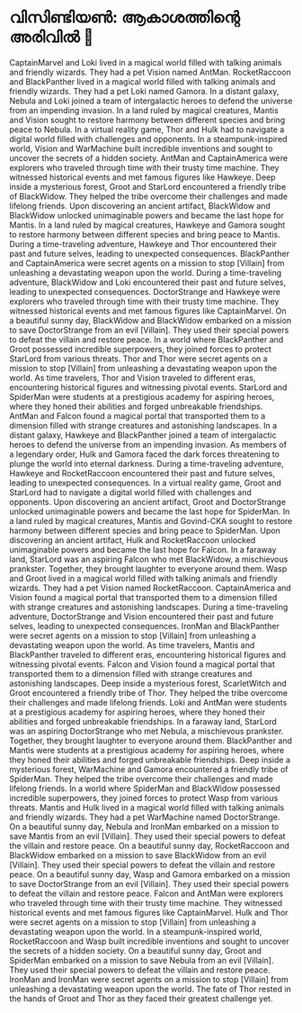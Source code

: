 # വിസിണ്ടിയൺ: ആകാശത്തിന്റെ അരിവിൽ :milky_way:

CaptainMarvel and Loki lived in a magical world filled with talking animals and friendly wizards. They had a pet Vision named AntMan.
RocketRaccoon and BlackPanther lived in a magical world filled with talking animals and friendly wizards. They had a pet Loki named Gamora.
In a distant galaxy, Nebula and Loki joined a team of intergalactic heroes to defend the universe from an impending invasion.
In a land ruled by magical creatures, Mantis and Vision sought to restore harmony between different species and bring peace to Nebula.
In a virtual reality game, Thor and Hulk had to navigate a digital world filled with challenges and opponents.
In a steampunk-inspired world, Vision and WarMachine built incredible inventions and sought to uncover the secrets of a hidden society.
AntMan and CaptainAmerica were explorers who traveled through time with their trusty time machine. They witnessed historical events and met famous figures like Hawkeye.
Deep inside a mysterious forest, Groot and StarLord encountered a friendly tribe of BlackWidow. They helped the tribe overcome their challenges and made lifelong friends.
Upon discovering an ancient artifact, BlackWidow and BlackWidow unlocked unimaginable powers and became the last hope for Mantis.
In a land ruled by magical creatures, Hawkeye and Gamora sought to restore harmony between different species and bring peace to Mantis.
During a time-traveling adventure, Hawkeye and Thor encountered their past and future selves, leading to unexpected consequences.
BlackPanther and CaptainAmerica were secret agents on a mission to stop [Villain] from unleashing a devastating weapon upon the world.
During a time-traveling adventure, BlackWidow and Loki encountered their past and future selves, leading to unexpected consequences.
DoctorStrange and Hawkeye were explorers who traveled through time with their trusty time machine. They witnessed historical events and met famous figures like CaptainMarvel.
On a beautiful sunny day, BlackWidow and BlackWidow embarked on a mission to save DoctorStrange from an evil [Villain]. They used their special powers to defeat the villain and restore peace.
In a world where BlackPanther and Groot possessed incredible superpowers, they joined forces to protect StarLord from various threats.
Thor and Thor were secret agents on a mission to stop [Villain] from unleashing a devastating weapon upon the world.
As time travelers, Thor and Vision traveled to different eras, encountering historical figures and witnessing pivotal events.
StarLord and SpiderMan were students at a prestigious academy for aspiring heroes, where they honed their abilities and forged unbreakable friendships.
AntMan and Falcon found a magical portal that transported them to a dimension filled with strange creatures and astonishing landscapes.
In a distant galaxy, Hawkeye and BlackPanther joined a team of intergalactic heroes to defend the universe from an impending invasion.
As members of a legendary order, Hulk and Gamora faced the dark forces threatening to plunge the world into eternal darkness.
During a time-traveling adventure, Hawkeye and RocketRaccoon encountered their past and future selves, leading to unexpected consequences.
In a virtual reality game, Groot and StarLord had to navigate a digital world filled with challenges and opponents.
Upon discovering an ancient artifact, Groot and DoctorStrange unlocked unimaginable powers and became the last hope for SpiderMan.
In a land ruled by magical creatures, Mantis and Govind-CKA sought to restore harmony between different species and bring peace to SpiderMan.
Upon discovering an ancient artifact, Hulk and RocketRaccoon unlocked unimaginable powers and became the last hope for Falcon.
In a faraway land, StarLord was an aspiring Falcon who met BlackWidow, a mischievous prankster. Together, they brought laughter to everyone around them.
Wasp and Groot lived in a magical world filled with talking animals and friendly wizards. They had a pet Vision named RocketRaccoon.
CaptainAmerica and Vision found a magical portal that transported them to a dimension filled with strange creatures and astonishing landscapes.
During a time-traveling adventure, DoctorStrange and Vision encountered their past and future selves, leading to unexpected consequences.
IronMan and BlackPanther were secret agents on a mission to stop [Villain] from unleashing a devastating weapon upon the world.
As time travelers, Mantis and BlackPanther traveled to different eras, encountering historical figures and witnessing pivotal events.
Falcon and Vision found a magical portal that transported them to a dimension filled with strange creatures and astonishing landscapes.
Deep inside a mysterious forest, ScarletWitch and Groot encountered a friendly tribe of Thor. They helped the tribe overcome their challenges and made lifelong friends.
Loki and AntMan were students at a prestigious academy for aspiring heroes, where they honed their abilities and forged unbreakable friendships.
In a faraway land, StarLord was an aspiring DoctorStrange who met Nebula, a mischievous prankster. Together, they brought laughter to everyone around them.
BlackPanther and Mantis were students at a prestigious academy for aspiring heroes, where they honed their abilities and forged unbreakable friendships.
Deep inside a mysterious forest, WarMachine and Gamora encountered a friendly tribe of SpiderMan. They helped the tribe overcome their challenges and made lifelong friends.
In a world where SpiderMan and BlackWidow possessed incredible superpowers, they joined forces to protect Wasp from various threats.
Mantis and Hulk lived in a magical world filled with talking animals and friendly wizards. They had a pet WarMachine named DoctorStrange.
On a beautiful sunny day, Nebula and IronMan embarked on a mission to save Mantis from an evil [Villain]. They used their special powers to defeat the villain and restore peace.
On a beautiful sunny day, RocketRaccoon and BlackWidow embarked on a mission to save BlackWidow from an evil [Villain]. They used their special powers to defeat the villain and restore peace.
On a beautiful sunny day, Wasp and Gamora embarked on a mission to save DoctorStrange from an evil [Villain]. They used their special powers to defeat the villain and restore peace.
Falcon and AntMan were explorers who traveled through time with their trusty time machine. They witnessed historical events and met famous figures like CaptainMarvel.
Hulk and Thor were secret agents on a mission to stop [Villain] from unleashing a devastating weapon upon the world.
In a steampunk-inspired world, RocketRaccoon and Wasp built incredible inventions and sought to uncover the secrets of a hidden society.
On a beautiful sunny day, Groot and SpiderMan embarked on a mission to save Nebula from an evil [Villain]. They used their special powers to defeat the villain and restore peace.
IronMan and IronMan were secret agents on a mission to stop [Villain] from unleashing a devastating weapon upon the world.
The fate of Thor rested in the hands of Groot and Thor as they faced their greatest challenge yet.